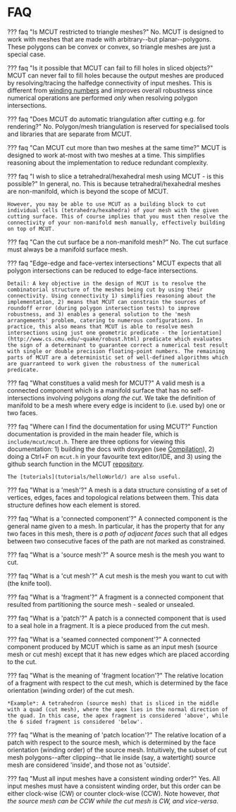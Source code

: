 # FAQ

??? faq "Is MCUT restricted to triangle meshes?"
    No. MCUT is designed to work with meshes that are made with arbitrary--but planar--polygons. These polygons can be convex or convex, so triangle meshes are just a special case.

??? faq "Is it possible that MCUT can fail to fill holes in sliced objects?"
    MCUT can never fail to fill holes because the output meshes are produced by resolving/tracing the halfedge connectivity of input meshes. This is different from [winding numbers](https://igl.ethz.ch/projects/winding-number/robust-inside-outside-segmentation-using-generalized-winding-numbers-siggraph-2013-jacobson-et-al.pdf) and improves overall robustness since numerical operations are performed _only_ when resolving polygon intersections. 

??? faq "Does MCUT do automatic triangulation after cutting e.g. for rendering?"
    No. Polygon/mesh triangulation is reserved for specialised tools and libraries that are separate from MCUT. 

??? faq "Can MCUT cut more than two meshes at the same time?"
    MCUT is designed to work at-most with two meshes at a time. This simplifies reasoning about the implementation to reduce redundant complexity.

??? faq "I wish to slice a tetrahedral/hexahedral mesh using MCUT - is this possible?"
    In general, no. This is because tetrahedral/hexahedral meshes are non-manifold, which is beyond the scope of MCUT.

    However, you may be able to use MCUT as a building block to cut individual cells (tetrahedra/hexahedra) of your mesh with the given cutting surface. This of course implies that you must then resolve the connectivity of your non-manifold mesh manually, effectively building on top of MCUT.

??? faq "Can the cut surface be a non-manifold mesh?"
    No. The cut surface must always be a manifold surface mesh. 

??? faq "Edge-edge and face-vertex intersections"
    MCUT expects that all polygon intersections can be reduced to edge-face intersections.
    
    Detail: A key objective in the design of MCUT is to resolve the combinatorial structure of the meshes being cut by using their connectivity. Using connectivity 1) simplifies reasoning about the implementation, 2) means that MCUT can constrain the sources of roundoff error (during polygon intersection tests) to improve robustness, and 3) enables a general solution to the 'mesh arrangements' problem, catering to numerous configurations. In practice, this also means that MCUT is able to resolve mesh intersections using just one geometric predicate - the [orientation](http://www.cs.cmu.edu/~quake/robust.html) predicate which evaluates the sign of a determinant to guarantee correct a numerical test result with single or double precision floating-point numbers. The remaining parts of MCUT are a deterministic set of well-defined algorithms which are guarranteed to work given the robustness of the numerical predicate.

??? faq "What constitues a valid mesh for MCUT?"
    A valid mesh is a connected component which is a manifold surface that has no self-intersections involving polygons _along the cut_. We take the definition of manifold to be a mesh where every edge is incident to (i.e. used by) one or two faces.

??? faq "Where can I find the documentation for using MCUT?"
    Function documentation is provided in the main header file, which is `include/mcut/mcut.h`. There are three options for viewing this documentation: 1) building the docs with doxygen (see [Compilation](building)), 2) doing a Ctrl+F on `mcut.h` in your favourite text editor/IDE, and 3) using the github search function in the MCUT [repository](https://github.com/cutdigital/mcut.git).

    The [tutorials](tutorials/helloWorld/) are also useful.

??? faq "What is a 'mesh'?"
    A mesh is a data structure consisting of a set of vertices, edges, faces and topological relations between them. This data structure defines how each element is stored.

??? faq "What is a 'connected component'?"
    A connected component is the general name given to a mesh. In particular, it has the property that for any two faces in this mesh, there is _a path of adjacent faces_ such that all edges between two consecutive faces of the path are not marked as constrained.

??? faq "What is a 'source mesh'?"
    A source mesh is the mesh you want to cut.

??? faq "What is a 'cut mesh'?"
    A cut mesh is the mesh you want to cut with (the knife tool).

??? faq "What is a 'fragment'?"
    A fragment is a connected component that resulted from partitioning the source mesh - sealed or unsealed.
    
??? faq "What is a 'patch'?"
    A patch is a connected component that is used to a seal hole in a fragment. It is a piece produced from the cut mesh.

??? faq "What is a 'seamed connected component'?"
    A connected component produced by MCUT which is same as an input mesh (source mesh or cut mesh) except that it has new edges which are placed according to the cut.  

??? faq "What is the meaning of 'fragment location'?"
    The relative location of a fragment with respect to the cut mesh, which is determined by the face orientation (winding order) of the cut mesh. 
    
    *Example*: A tetrahedron (source mesh) that is sliced in the middle with a quad (cut mesh), where the apex lies in the normal direction of the quad. In this case, the apex fragment is considered 'above', while the 6 sided fragment is considered 'below'.

??? faq "What is the meaning of 'patch location'?"
    The relative location of a patch with respect to the source mesh, which is determined by the face orientation (winding order) of the source mesh. Intuitively, the subset of cut mesh polygons--after clipping--that lie inside (say, a watertight) source mesh are considered 'inside', and those not as 'outside'. 

??? faq "Must all input meshes have a consistent winding order?"
    Yes. All input meshes must have a consistent winding order, but this order can be either clock-wise (CW) or counter clock-wise (CCW). Note however, _that the source mesh can be CCW while the cut mesh is CW, and vice-versa_.